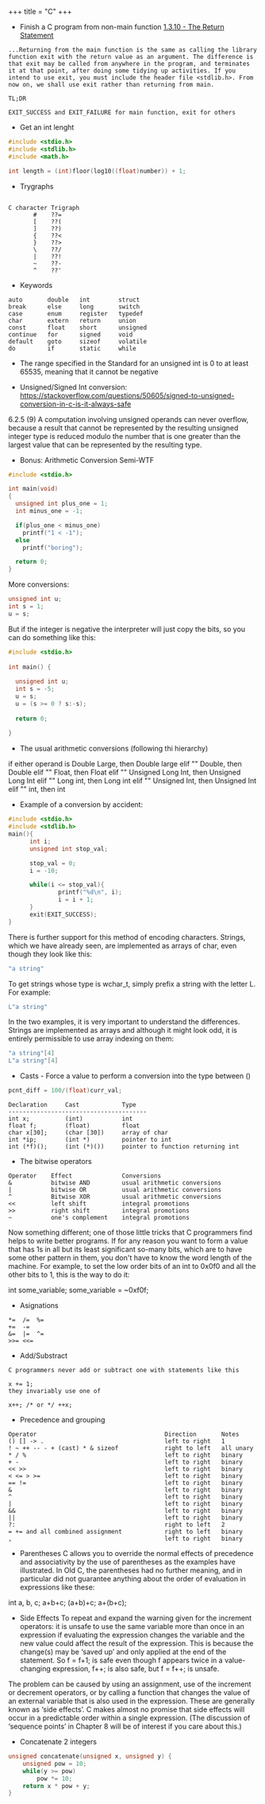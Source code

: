 +++
title = "C"
+++

- Finish a C program from non-main function [1.3.10 - The Return Statement](https://publications.gbdirect.co.uk/c_book/chapter1/description_of_example.html)
```
...Returning from the main function is the same as calling the library function exit with the return value as an argument. The difference is that exit may be called from anywhere in the program, and terminates it at that point, after doing some tidying up activities. If you intend to use exit, you must include the header file <stdlib.h>. From now on, we shall use exit rather than returning from main.

TL;DR

EXIT_SUCCESS and EXIT_FAILURE for main function, exit for others
```

- Get an int lenght
```c
#include <stdio.h>
#include <stdlib.h>
#include <math.h>

int length = (int)floor(log10((float)number)) + 1;
```

- Trygraphs

```

C character	Trigraph
       #	??=
       [	??(
       ]	??)
       {	??<
       }	??>
       \	??/
       |	??!
       ~	??-
       ^	??'
```

- Keywords
```
auto       double   int        struct
break      else     long       switch
case       enum     register   typedef
char       extern   return     union
const      float    short      unsigned
continue   for      signed     void
default    goto     sizeof     volatile
do         if       static     while
```

- The range specified in the Standard for an unsigned int is 0 to at least 65535, meaning that it cannot be negative


- Unsigned/Signed Int conversion: https://stackoverflow.com/questions/50605/signed-to-unsigned-conversion-in-c-is-it-always-safe 

6.2.5 (9)
A computation involving unsigned operands can never overflow, because a result that cannot be represented by the resulting unsigned integer type is reduced modulo the number that is one greater than the largest value that can be represented by the resulting type.

- Bonus: Arithmetic Conversion Semi-WTF
```c
#include <stdio.h>

int main(void)
{
  unsigned int plus_one = 1;
  int minus_one = -1;

  if(plus_one < minus_one)
    printf("1 < -1");
  else
    printf("boring");

  return 0;
}
```

More conversions:

```c
unsigned int u;
int s = 1;
u = s;
```

But if the integer is negative the interpreter will just copy the bits, so you can do something like this:

```c
#include <stdio.h>
 
int main() {
 
  unsigned int u;
  int s = -5;
  u = s; 
  u = (s >= 0 ? s:-s);
 
  return 0;
 
}
```


- The usual arithmetic conversions (following thi hierarchy)

if either operand is  Double Large, then Double large
elif "" Double, then Double
elif "" Float, then Float
elif "" Unsigned Long Int, then Unsigned Long Int
elif "" Long int, then Long int
elif "" Unsigned Int, then Unsigned Int
elif "" int, then int

- Example of a conversion by accident:
```c
#include <stdio.h>
#include <stdlib.h>
main(){
      int i;
      unsigned int stop_val;

      stop_val = 0;
      i = -10;

      while(i <= stop_val){
              printf("%d\n", i);
              i = i + 1;
      }
      exit(EXIT_SUCCESS);
}
```

There is further support for this method of encoding characters. Strings, which we have already seen, are implemented as arrays of char, even though they look like this:

```c
"a string"
```
To get strings whose type is wchar_t, simply prefix a string with the letter L. For example:

```c
L"a string"
```
In the two examples, it is very important to understand the differences. Strings are implemented as arrays and although it might look odd, it is entirely permissible to use array indexing on them:

```c
"a string"[4]
L"a string"[4]
```

- Casts - Force a value to perform a conversion into the type between ()
```c
pcnt_diff = 100/(float)curr_val;
```

```
Declaration     Cast            Type
---------------------------------------
int x;          (int)           int
float f;        (float)         float
char x[30];     (char [30])     array of char
int *ip;        (int *)         pointer to int
int (*f)();     (int (*)())     pointer to function returning int
```


-  The bitwise operators
```
Operator	Effect	            Conversions
&	        bitwise AND	        usual arithmetic conversions
|	        bitwise OR	        usual arithmetic conversions
^	        Bitwise XOR	        usual arithmetic conversions
<<	        left shift	        integral promotions
>>	        right shift	        integral promotions
~	        one's complement	integral promotions
```

Now something different; one of those little tricks that C programmers find helps to write better programs. If for any reason you want to form a value that has 1s in all but its least significant so-many bits, which are to have some other pattern in them, you don't have to know the word length of the machine. For example, to set the low order bits of an int to 0x0f0 and all the other bits to 1, this is the way to do it:

int some_variable;
some_variable = ~0xf0f;

- Asignations

```
*=	/=	%=
+=	-=	
&=	|=	^=
>>=	<<=	
```

- Add/Substract
```
C programmers never add or subtract one with statements like this

x += 1;
they invariably use one of

x++; /* or */ ++x;
```


- Precedence and grouping
```
Operator                                    Direction       Notes
() [] -> .                                  left to right   1
! ~ ++ -- - + (cast) * & sizeof             right to left   all unary
* / %                                       left to right   binary
+ -                                         left to right   binary
<< >>                                       left to right   binary
< <= > >=                                   left to right   binary
== !=                                       left to right   binary
&                                           left to right   binary
^                                           left to right   binary
|                                           left to right   binary
&&                                          left to right   binary
||                                          left to right   binary
?:                                          right to left   2
= += and all combined assignment            right to left   binary
,                                           left to right   binary
```

- Parentheses
C allows you to override the normal effects of precedence and associativity by the use of parentheses as the examples have illustrated. In Old C, the parentheses had no further meaning, and in particular did not guarantee anything about the order of evaluation in expressions like these:

int a, b, c;
a+b+c;
(a+b)+c;
a+(b+c);

- Side Effects
To repeat and expand the warning given for the increment operators: it is unsafe to use the same variable more than once in an expression if evaluating the expression changes the variable and the new value could affect the result of the expression. This is because the change(s) may be ‘saved up’ and only applied at the end of the statement. So f = f+1; is safe even though f appears twice in a value-changing expression, f++; is also safe, but f = f++; is unsafe.

The problem can be caused by using an assignment, use of the increment or decrement operators, or by calling a function that changes the value of an external variable that is also used in the expression. These are generally known as ‘side effects’. C makes almost no promise that side effects will occur in a predictable order within a single expression. (The discussion of ‘sequence points’ in Chapter 8 will be of interest if you care about this.)


- Concatenate 2 integers
```c
unsigned concatenate(unsigned x, unsigned y) {
    unsigned pow = 10;
    while(y >= pow)
        pow *= 10;
    return x * pow + y;        
}
```
